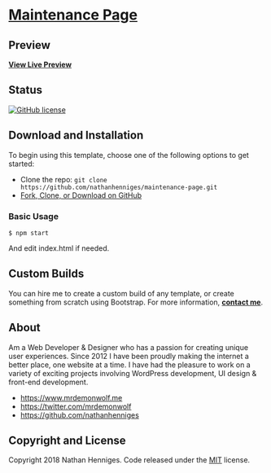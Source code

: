 # [Maintenance Page](https://github.com/nathanhenniges/maintenance-page)

## Preview

**[View Live Preview](https://nathanhenniges.github.io/maintenance-page)**

## Status

[![GitHub license](https://img.shields.io/badge/license-MIT-blue.svg)](https://raw.githubusercontent.com/nathanhenniges/maintenance-pager/master/LICENSE)

## Download and Installation

To begin using this template, choose one of the following options to get started:
* Clone the repo: `git clone https://github.com/nathanhenniges/maintenance-page.git`
* [Fork, Clone, or Download on GitHub](https://github.com/nathanhenniges/maintenance-page)

### Basic Usage

```
$ npm start
```

And edit index.html if needed.

## Custom Builds

You can hire me to create a custom build of any template, or create something from scratch using Bootstrap. For more information,  **[contact me](https://www.mrdemonwolf.me/about)**.

## About

Am a Web Developer & Designer who has a passion for creating unique user experiences. Since 2012 I have been proudly making the internet a better place, one website at a time. I have had the pleasure to work on a variety of exciting projects involving WordPress development, UI design & front-end development.

* https://www.mrdemonwolf.me
* https://twitter.com/mrdemonwolf
* https://github.com/nathanhenniges

## Copyright and License

Copyright 2018 Nathan Henniges. Code released under the [MIT](https://github.com/nathanhenniges/maintenance-page/blob/master/LICENSE.md) license.
